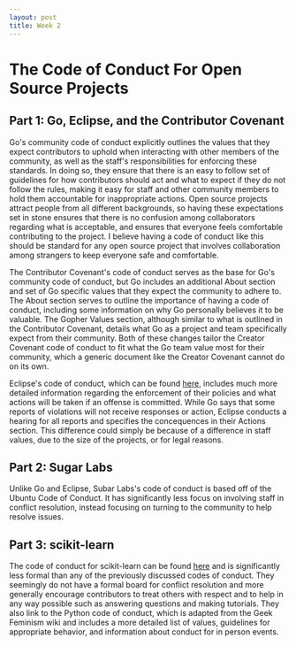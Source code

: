 ```yaml
---
layout: post
title: Week 2
---
```


# The Code of Conduct For Open Source Projects

## Part 1: Go, Eclipse, and the Contributor Covenant

Go's community code of conduct explicitly outlines the values that they expect contributors to uphold when interacting with other members of the community, as well as the staff's responsibilities for enforcing these standards. In doing so, they ensure that there is an easy to follow set of guidelines for how contributors should act and what to expect if they do not follow the rules, making it easy for staff and other community members to hold them accountable for inappropriate actions. Open source projects attract people from all different backgrounds, so having these expectations set in stone ensures that there is no confusion among collaborators regarding what is acceptable, and ensures that everyone feels comfortable contributing to the project. I believe having a code of conduct like this should be standard for any open source project that involves collaboration among strangers to keep everyone safe and comfortable.

<!--more-->

The Contributor Covenant's code of conduct serves as the base for Go's community code of conduct, but Go includes an additional About section and set of Go specific values that they expect the community to adhere to. The About section serves to outline the importance of having a code of conduct, including some information on why Go personally believes it to be valuable. The Gopher Values section, although similar to what is outlined in the Contributor Covenant, details what Go as a project and team specifically expect from their community. Both of these changes tailor the Creator Covenant code of conduct to fit what the Go team value most for their community, which a generic document like the Creator Covenant cannot do on its own. 

Eclipse's code of conduct, which can be found [here](https://www.eclipse.org/org/documents/Community_Code_of_Conduct.php), includes much more detailed information regarding the enforcement of their policies and what actions will be taken if an offense is committed. While Go says that some reports of violations will not receive responses or action, Eclipse conducts a hearing for all reports and specifies the concequences in their Actions section. This difference could simply be because of a difference in staff values, due to the size of the projects, or for legal reasons. 

## Part 2: Sugar Labs

Unlike Go and Eclipse, Subar Labs's code of conduct is based off of the Ubuntu Code of Conduct. It has significantly less focus on involving staff in conflict resolution, instead focusing on turning to the community to help resolve issues. 

## Part 3: scikit-learn

The code of conduct for scikit-learn can be found [here](https://github.com/scikit-learn/scikit-learn/blob/main/CODE_OF_CONDUCT.md) and is significantly less formal than any of the previously discussed codes of conduct. They seemingly do not have a formal board for conflict resolution and more generally encourage contributors to treat others with respect and to help in any way possible such as answering questions and making tutorials. They also link to the Python code of conduct, which is adapted from the Geek Feminism wiki and includes a more detailed list of values, guidelines for appropriate behavior, and information about conduct for in person events. 